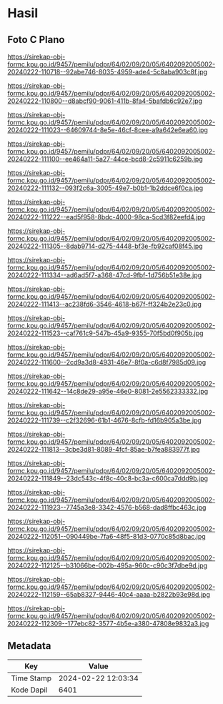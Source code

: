 # Hasil

## Foto C Plano

https://sirekap-obj-formc.kpu.go.id/9457/pemilu/pdpr/64/02/09/20/05/6402092005002-20240222-110718--92abe746-8035-4959-ade4-5c8aba903c8f.jpg

https://sirekap-obj-formc.kpu.go.id/9457/pemilu/pdpr/64/02/09/20/05/6402092005002-20240222-110800--d8abcf90-9061-411b-8fa4-5bafdb6c92e7.jpg

https://sirekap-obj-formc.kpu.go.id/9457/pemilu/pdpr/64/02/09/20/05/6402092005002-20240222-111023--64609744-8e5e-46cf-8cee-a9a642e6ea60.jpg

https://sirekap-obj-formc.kpu.go.id/9457/pemilu/pdpr/64/02/09/20/05/6402092005002-20240222-111100--ee464a11-5a27-44ce-bcd8-2c5911c6259b.jpg

https://sirekap-obj-formc.kpu.go.id/9457/pemilu/pdpr/64/02/09/20/05/6402092005002-20240222-111132--093f2c6a-3005-49e7-b0b1-1b2ddce6f0ca.jpg

https://sirekap-obj-formc.kpu.go.id/9457/pemilu/pdpr/64/02/09/20/05/6402092005002-20240222-111222--ead5f958-8bdc-4000-98ca-5cd3f82eefd4.jpg

https://sirekap-obj-formc.kpu.go.id/9457/pemilu/pdpr/64/02/09/20/05/6402092005002-20240222-111305--8dab9714-d275-4448-bf3e-fb92caf08f45.jpg

https://sirekap-obj-formc.kpu.go.id/9457/pemilu/pdpr/64/02/09/20/05/6402092005002-20240222-111334--ad6ad5f7-a368-47cd-9fbf-1d756b51e38e.jpg

https://sirekap-obj-formc.kpu.go.id/9457/pemilu/pdpr/64/02/09/20/05/6402092005002-20240222-111413--ac238fd6-3546-4618-b67f-ff324b2e23c0.jpg

https://sirekap-obj-formc.kpu.go.id/9457/pemilu/pdpr/64/02/09/20/05/6402092005002-20240222-111523--caf761c9-547b-45a9-9355-70f5bd0f905b.jpg

https://sirekap-obj-formc.kpu.go.id/9457/pemilu/pdpr/64/02/09/20/05/6402092005002-20240222-111600--2cd9a3d8-4931-46e7-8f0a-c6d8f7985d09.jpg

https://sirekap-obj-formc.kpu.go.id/9457/pemilu/pdpr/64/02/09/20/05/6402092005002-20240222-111642--14c8de29-a95e-46e0-8081-2e5562333332.jpg

https://sirekap-obj-formc.kpu.go.id/9457/pemilu/pdpr/64/02/09/20/05/6402092005002-20240222-111739--c2f32696-61b1-4676-8cfb-fd16b905a3be.jpg

https://sirekap-obj-formc.kpu.go.id/9457/pemilu/pdpr/64/02/09/20/05/6402092005002-20240222-111813--3cbe3d81-8089-4fcf-85ae-b7fea883977f.jpg

https://sirekap-obj-formc.kpu.go.id/9457/pemilu/pdpr/64/02/09/20/05/6402092005002-20240222-111849--23dc543c-4f8c-40c8-bc3a-c600ca7ddd9b.jpg

https://sirekap-obj-formc.kpu.go.id/9457/pemilu/pdpr/64/02/09/20/05/6402092005002-20240222-111923--7745a3e8-3342-4576-b568-dad8ffbc463c.jpg

https://sirekap-obj-formc.kpu.go.id/9457/pemilu/pdpr/64/02/09/20/05/6402092005002-20240222-112051--090449be-7fa6-48f5-81d3-0770c85d8bac.jpg

https://sirekap-obj-formc.kpu.go.id/9457/pemilu/pdpr/64/02/09/20/05/6402092005002-20240222-112125--b31066be-002b-495a-960c-c90c3f7dbe9d.jpg

https://sirekap-obj-formc.kpu.go.id/9457/pemilu/pdpr/64/02/09/20/05/6402092005002-20240222-112159--65ab8327-9446-40c4-aaaa-b2822b93e98d.jpg

https://sirekap-obj-formc.kpu.go.id/9457/pemilu/pdpr/64/02/09/20/05/6402092005002-20240222-112309--177ebc82-3577-4b5e-a380-47808e9832a3.jpg


## Metadata

| Key        | Value               |
| ---------- | ------------------- |
| Time Stamp | 2024-02-22 12:03:34 |
| Kode Dapil | 6401                |



